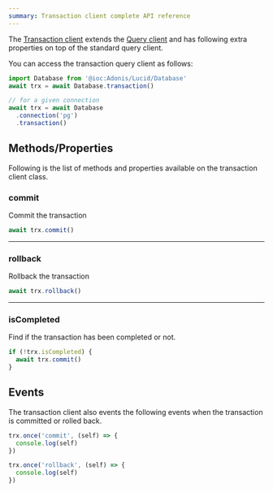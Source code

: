 ```yaml
---
summary: Transaction client complete API reference
---
```


The [Transaction client](https://github.com/adonisjs/lucid/blob/master/src/TransactionClient/index.ts) extends the [Query client](./query-client.md) and has following extra properties on top of the standard query client.

You can access the transaction query client as follows:

```ts
import Database from '@ioc:Adonis/Lucid/Database'
await trx = await Database.transaction()

// for a given connection
await trx = await Database
  .connection('pg')
  .transaction()
```

## Methods/Properties
Following is the list of methods and properties available on the transaction client class.

### commit
Commit the transaction

```ts
await trx.commit()
```

---

### rollback
Rollback the transaction

```ts
await trx.rollback()
```

---

### isCompleted
Find if the transaction has been completed or not.

```ts
if (!trx.isCompleted) {
  await trx.commit()
}
```

## Events
The transaction client also events the following events when the transaction is committed or rolled back.

```ts
trx.once('commit', (self) => {
  console.log(self)
})
```

```ts
trx.once('rollback', (self) => {
  console.log(self)
})
```
